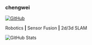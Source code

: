### chengwei

[![GitHub](https://img.shields.io/github/followers/chengwei0427?label=follow&style=social)](https://github.com/chengwei0427)

Robotics **|** Sensor Fusion **|** 2d/3d SLAM

![GitHub Stats](https://github-readme-stats.vercel.app/api?username=chengwei0427&show_icons=true&icon_color=CE1D2D&title_color=333&text_color=777&count_private=true&include_all_commits=true)
